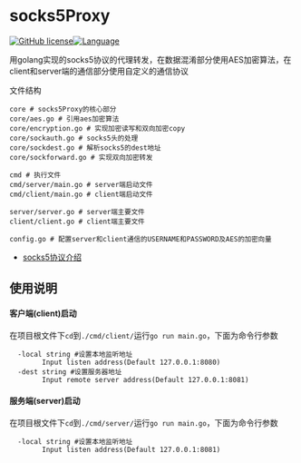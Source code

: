 # socks5Proxy

[![GitHub license](https://img.shields.io/github/license/shikanon/socks5proxy)](https://github.com/shikanon/socks5proxy/blob/master/LICENSE)[![Language](https://img.shields.io/badge/Language-Go-blue.svg)](https://golang.org/)

用golang实现的socks5协议的代理转发，在数据混淆部分使用AES加密算法，在client和server端的通信部分使用自定义的通信协议

文件结构

```shell
core # socks5Proxy的核心部分
core/aes.go # 引用aes加密算法
core/encryption.go # 实现加密读写和双向加密copy
core/sockauth.go # socks5头的处理
core/sockdest.go # 解析socks5的dest地址
core/sockforward.go # 实现双向加密转发

cmd # 执行文件
cmd/server/main.go # server端启动文件
cmd/client/main.go # client端启动文件

server/server.go # server端主要文件
client/client.go # client端主要文件

config.go # 配置server和client通信的USERNAME和PASSWORD及AES的加密向量
```

* [socks5协议介绍](./docs/socks5.md)

## 使用说明

#### 客户端(client)启动

 在项目根文件下`cd`到`./cmd/client/`运行`go run main.go`，下面为命令行参数

```shell
  -local string #设置本地监听地址
    	Input listen address(Default 127.0.0.1:8080)
  -dest string #设置服务器地址
    	Input remote server address(Default 127.0.0.1:8081)
```

#### 服务端(server)启动

 在项目根文件下`cd`到`./cmd/server/`运行`go run main.go`，下面为命令行参数

```shell
  -local string #设置本地监听地址
    	Input listen address(Default 127.0.0.1:8081)
```



